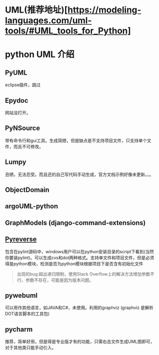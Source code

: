 # UML(推荐地址)[https://modeling-languages.com/uml-tools/#UML_tools_for_Python]

# python UML 介绍

## PyUML 

eclipse插件，跳过

## Epydoc

网站没打开。

## PyNSource

带有命令行和gui工具。生成简陋，但是缺点是不支持项目文件，只支持单个文件，而且不可修改。

## Lumpy 

丑陋，无法忍受。而且还的自己写代码手动生成，官方文档示例好像未更新。。。

## ObjectDomain

## argoUML-python

## GraphModels (django-command-extensions) 

## [Pyreverse](https://github.com/PyCQA/pylint) 

包含在pylint源码中，windows用户可以在python安装目录的script下看到(当然你要装pylint)。可以生成cvs和dot两种格式。支持单文件和项目文件，但是必须得是python模块，检测是否为python模块根据项目下是否含有初始化文件
> 出现的bug:超出递归限制，使用Stack Overflow上的解决方法增加参数不行，参数不存在，可能是因为版本问题。

## pywebuml 

可以用作其他语言，如JAVA和C#，未使用。利用的graphviz (graphviz 是解析DOT语言脚本的工具包)

## pycharm

推荐，简单好用，但是得是专业版才有的功能，只需右击文件生成UML图即可，对于其他类只能手动引入。
